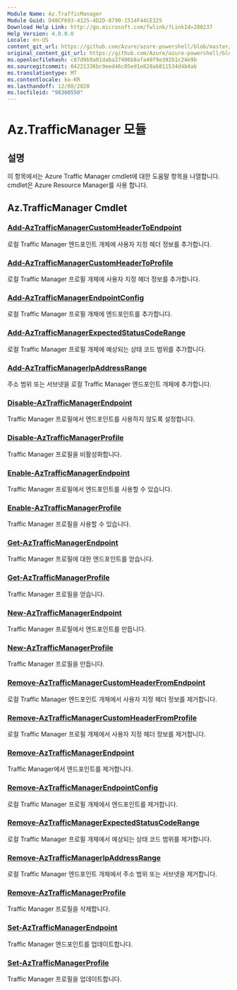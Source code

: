 ```yaml
---
Module Name: Az.TrafficManager
Module Guid: D48CF693-4125-4D2D-8790-1514F44CE325
Download Help Link: http://go.microsoft.com/fwlink/?LinkId=280237
Help Version: 4.0.0.0
Locale: en-US
content_git_url: https://github.com/Azure/azure-powershell/blob/master/src/TrafficManager/TrafficManager/help/Az.TrafficManager.md
original_content_git_url: https://github.com/Azure/azure-powershell/blob/master/src/TrafficManager/TrafficManager/help/Az.TrafficManager.md
ms.openlocfilehash: c87d9b9a01daba27406b8afa40f9e392b1c24e9b
ms.sourcegitcommit: 04221336bc9eed46c05ed1e828a6811534d4b4ab
ms.translationtype: MT
ms.contentlocale: ko-KR
ms.lasthandoff: 12/08/2020
ms.locfileid: "98360550"
---
```

# Az.TrafficManager 모듈
## 설명
이 항목에서는 Azure Traffic Manager cmdlet에 대한 도움말 항목을 나열합니다. cmdlet은 Azure Resource Manager를 사용 합니다.

## Az.TrafficManager Cmdlet
### [Add-AzTrafficManagerCustomHeaderToEndpoint](Add-AzTrafficManagerCustomHeaderToEndpoint.md)
로컬 Traffic Manager 엔드포인트 개체에 사용자 지정 헤더 정보를 추가합니다.

### [Add-AzTrafficManagerCustomHeaderToProfile](Add-AzTrafficManagerCustomHeaderToProfile.md)
로컬 Traffic Manager 프로필 개체에 사용자 지정 헤더 정보를 추가합니다.

### [Add-AzTrafficManagerEndpointConfig](Add-AzTrafficManagerEndpointConfig.md)
로컬 Traffic Manager 프로필 개체에 엔드포인트를 추가합니다.

### [Add-AzTrafficManagerExpectedStatusCodeRange](Add-AzTrafficManagerExpectedStatusCodeRange.md)
로컬 Traffic Manager 프로필 개체에 예상되는 상태 코드 범위를 추가합니다.

### [Add-AzTrafficManagerIpAddressRange](Add-AzTrafficManagerIpAddressRange.md)
주소 범위 또는 서브넷을 로컬 Traffic Manager 엔드포인트 개체에 추가합니다.

### [Disable-AzTrafficManagerEndpoint](Disable-AzTrafficManagerEndpoint.md)
Traffic Manager 프로필에서 엔드포인트를 사용하지 않도록 설정합니다.

### [Disable-AzTrafficManagerProfile](Disable-AzTrafficManagerProfile.md)
Traffic Manager 프로필을 비활성화합니다.

### [Enable-AzTrafficManagerEndpoint](Enable-AzTrafficManagerEndpoint.md)
Traffic Manager 프로필에서 엔드포인트를 사용할 수 있습니다.

### [Enable-AzTrafficManagerProfile](Enable-AzTrafficManagerProfile.md)
Traffic Manager 프로필을 사용할 수 있습니다.

### [Get-AzTrafficManagerEndpoint](Get-AzTrafficManagerEndpoint.md)
Traffic Manager 프로필에 대한 엔드포인트를 얻습니다.

### [Get-AzTrafficManagerProfile](Get-AzTrafficManagerProfile.md)
Traffic Manager 프로필을 얻습니다.

### [New-AzTrafficManagerEndpoint](New-AzTrafficManagerEndpoint.md)
Traffic Manager 프로필에서 엔드포인트를 만듭니다.

### [New-AzTrafficManagerProfile](New-AzTrafficManagerProfile.md)
Traffic Manager 프로필을 만듭니다.

### [Remove-AzTrafficManagerCustomHeaderFromEndpoint](Remove-AzTrafficManagerCustomHeaderFromEndpoint.md)
로컬 Traffic Manager 엔드포인트 개체에서 사용자 지정 헤더 정보를 제거합니다.

### [Remove-AzTrafficManagerCustomHeaderFromProfile](Remove-AzTrafficManagerCustomHeaderFromProfile.md)
로컬 Traffic Manager 프로필 개체에서 사용자 지정 헤더 정보를 제거합니다.

### [Remove-AzTrafficManagerEndpoint](Remove-AzTrafficManagerEndpoint.md)
Traffic Manager에서 엔드포인트를 제거합니다.

### [Remove-AzTrafficManagerEndpointConfig](Remove-AzTrafficManagerEndpointConfig.md)
로컬 Traffic Manager 프로필 개체에서 엔드포인트를 제거합니다.

### [Remove-AzTrafficManagerExpectedStatusCodeRange](Remove-AzTrafficManagerExpectedStatusCodeRange.md)
로컬 Traffic Manager 프로필 개체에서 예상되는 상태 코드 범위를 제거합니다.

### [Remove-AzTrafficManagerIpAddressRange](Remove-AzTrafficManagerIpAddressRange.md)
로컬 Traffic Manager 엔드포인트 개체에서 주소 범위 또는 서브넷을 제거합니다.

### [Remove-AzTrafficManagerProfile](Remove-AzTrafficManagerProfile.md)
Traffic Manager 프로필을 삭제합니다.

### [Set-AzTrafficManagerEndpoint](Set-AzTrafficManagerEndpoint.md)
Traffic Manager 엔드포인트를 업데이트합니다.

### [Set-AzTrafficManagerProfile](Set-AzTrafficManagerProfile.md)
Traffic Manager 프로필을 업데이트합니다.

